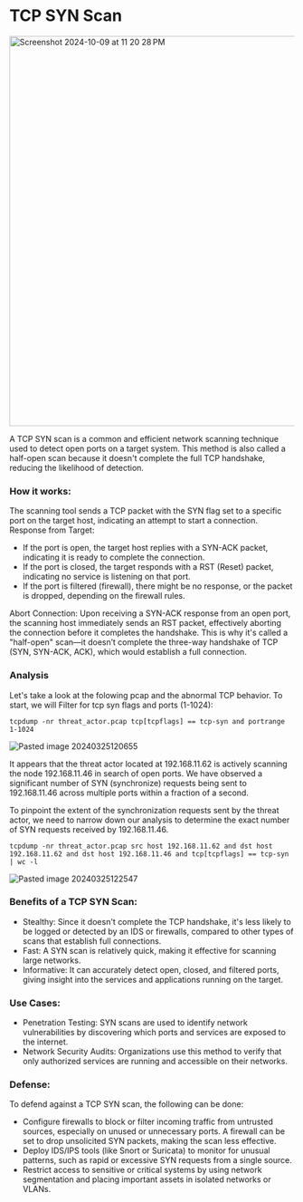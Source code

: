 # TCP SYN Scan

<img width="689" alt="Screenshot 2024-10-09 at 11 20 28 PM" src="https://github.com/user-attachments/assets/3dbb0a53-e6b8-4b6e-bcb6-9874bd012a04">

A TCP SYN scan is a common and efficient network scanning technique used to detect open ports on a target system. This method is also called a half-open scan because it doesn't complete the full TCP handshake, reducing the likelihood of detection.

### How it works:

The scanning tool sends a TCP packet with the SYN flag set to a specific port on the target host, indicating an attempt to start a connection.
Response from Target:

+ If the port is open, the target host replies with a SYN-ACK packet, indicating it is ready to complete the connection.
+ If the port is closed, the target responds with a RST (Reset) packet, indicating no service is listening on that port.
+ If the port is filtered (firewall), there might be no response, or the packet is dropped, depending on the firewall rules.

Abort Connection: Upon receiving a SYN-ACK response from an open port, the scanning host immediately sends an RST packet, effectively aborting the connection before it completes the handshake. This is why it's called a "half-open" scan—it doesn’t complete the three-way handshake of TCP (SYN, SYN-ACK, ACK), which would establish a full connection.

### Analysis

Let's take a look at the folowing pcap and the abnormal TCP behavior. To start, we will Filter for tcp syn flags and ports (1-1024):

```
tcpdump -nr threat_actor.pcap tcp[tcpflags] == tcp-syn and portrange 1-1024
```

![Pasted image 20240325120655](https://github.com/lm3nitro/Projects/assets/55665256/5faa423d-3c40-4433-b7e0-9b5b151f057c)

It appears that the threat actor located at 192.168.11.62 is actively scanning the node 192.168.11.46 in search of open ports. We have observed a significant number of SYN (synchronize) requests being sent to 192.168.11.46 across multiple ports within a fraction of a second.

To pinpoint the extent of the synchronization requests sent by the threat actor, we need to narrow down our analysis to determine the exact number of SYN requests received by 192.168.11.46.

```
tcpdump -nr threat_actor.pcap src host 192.168.11.62 and dst host 192.168.11.62 and dst host 192.168.11.46 and tcp[tcpflags] == tcp-syn | wc -l
```

![Pasted image 20240325122547](https://github.com/lm3nitro/Projects/assets/55665256/0454d367-56d4-49c1-bd12-5f51240e92fa)

### Benefits of a TCP SYN Scan:

+ Stealthy: Since it doesn't complete the TCP handshake, it's less likely to be logged or detected by an IDS or firewalls, compared to other types of scans that establish full connections.
+ Fast: A SYN scan is relatively quick, making it effective for scanning large networks.
+ Informative: It can accurately detect open, closed, and filtered ports, giving insight into the services and applications running on the target.

### Use Cases:

+ Penetration Testing: SYN scans are used to identify network vulnerabilities by discovering which ports and services are exposed to the internet.
+ Network Security Audits: Organizations use this method to verify that only authorized services are running and accessible on their networks.

### Defense:

To defend against a TCP SYN scan, the following can be done:

+ Configure firewalls to block or filter incoming traffic from untrusted sources, especially on unused or unnecessary ports. A firewall can be set to drop unsolicited SYN packets, making the scan less effective.
+ Deploy IDS/IPS tools (like Snort or Suricata) to monitor for unusual patterns, such as rapid or excessive SYN requests from a single source.
+ Restrict access to sensitive or critical systems by using network segmentation and placing important assets in isolated networks or VLANs.
